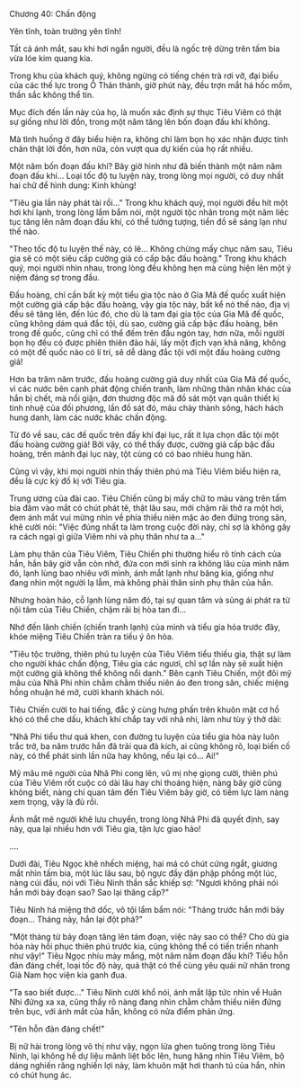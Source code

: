 




Chương 40: Chấn động


Yên tĩnh, toàn trường yên tĩnh!

Tất cả ánh mắt, sau khi hơi ngẩn người, đều là ngốc trệ dừng trên tấm bia vừa lóe kim quang kia.

Trong khu của khách quý, không ngừng có tiếng chén trà rơi vỡ, đại biểu của các thế lực trong Ô Thản thành, giờ phút này, đều trợn mắt há hốc mồm, thần sắc không thể tin.

Mục đích đến lần này của họ, là muốn xác định sự thực Tiêu Viêm có thật sự giống như lời đồn, trong một năm tăng lên bốn đoạn đấu khí không.

Mà tình huống ở đây biểu hiện ra, không chỉ làm bọn họ xác nhận được tính chân thật lời đồn, hơn nữa, còn vượt qua dự kiến của họ rất nhiều.

Một năm bốn đoạn đấu khí? Bây giờ hình như đã biến thành một năm năm đoạn đấu khí… Loại tốc độ tu luyện này, trong lòng mọi người, có duy nhất hai chữ để hình dung: Kinh khủng!

"Tiêu gia lần này phát tài rồi…" Trong khu khách quý, mọi người đều hít một hơi khí lạnh, trong lòng lẩm bẩm nói, một người tộc nhân trong một năm liêc tục tăng lên năm đoạn đấu khí, có thể tưởng tượng, tiền đồ sẽ sáng lạn như thế nào.

"Theo tốc độ tu luyện thế này, có lẽ… Không chừng mấy chục năm sau, Tiêu gia sẽ có một siêu cấp cường giả có cấp bậc đấu hoàng." Trong khu khách quý, mọi người nhìn nhau, trong lòng đều không hẹn mà cùng hiện lên một ý niệm đáng sợ trong đầu.

Đấu hoàng, chỉ cần bất kỳ một tiểu gia tộc nào ở Gia Mã đế quốc xuất hiện một cường giả cấp bậc đấu hoàng, vậy gia tộc này, bất kể nó thế nào, địa vị đều sẽ tăng lên, đến lúc đó, cho dù là tam đại gia tộc của Gia Mã đế quốc, cũng không dám quá đắc tội, dù sao, cường giả cấp bậc đấu hoàng, bên trong đế quốc, cũng chỉ có thể đếm trên đầu ngón tay, hơn nữa, mỗi người bọn họ đều có được phiên thiên đảo hải, lấy một địch vạn khả năng, không có một đế quốc nào có lí trí, sẽ dễ dàng đắc tội với một đấu hoàng cường giả!

Hơn ba trăm năm trước, đấu hoàng cường giả duy nhất của Gia Mã đế quốc, vì các nước bên cạnh phát động chiến tranh, làm những thân nhân khác của hắn bị chết, mà nổi giận, đơn thương độc mã đồ sát một vạn quân thiết kị tinh nhuệ của đối phương, lần đồ sát đó, máu chảy thành sông, hách hách hung danh, làm các nước khác chấn động.

Từ đó về sau, các đế quốc trên đấy khí đại lục, rất ít lựa chọn đắc tội một đấu hoàng cường giả! Bởi vậy, có thể thấy được, cường giả cấp bậc đấu hoàng, trên mảnh đại lục này, tột cùng có có bao nhiêu hung hãn.

Cũng vì vậy, khi mọi người nhìn thấy thiên phú mà Tiêu Viêm biểu hiện ra, đều là cực kỳ đố kị với Tiêu gia.

Trung ương của đài cao. Tiêu Chiến cũng bị mấy chữ to màu vàng trên tấm bia đâm vào mắt có chút phát tê, thật lâu sau, mới chậm rãi thở ra một hơi, đem ánh mắt vui mừng nhìn về phía thiếu niên mặc áo đen đứng trong sân, khẽ cười nói: "Việc đúng nhất ta làm trong cuộc đời này, chỉ sợ là không gây ra cách ngại gì giữa Viêm nhi và phụ thân như ta a…"

Làm phụ thân của Tiêu Viêm, Tiêu Chiến phi thường hiểu rõ tính cách của hắn, hắn bây giờ vẫn còn nhớ, đứa con mới sinh ra không lâu của mình năm đó, lạnh lùng bao nhiêu với mình, ánh mắt lạnh như băng kia, giống như đang nhìn một người lạ lẫm, mà không phải thân sinh phụ thân của hắn.

Nhưng hoàn hảo, cỗ lạnh lùng năm đó, tại sự quan tâm và sủng ái phát ra từ nội tâm của Tiêu Chiến, chậm rãi bị hòa tan đi…

Nhớ đến lãnh chiến (chiến tranh lạnh) của mình và tiểu gia hỏa trước đây, khóe miệng Tiêu Chiến tràn ra tiếu ý ôn hòa.

"Tiêu tộc trưởng, thiên phú tu luyện của Tiêu Viêm tiểu thiếu gia, thật sự làm cho người khác chấn động, Tiêu gia các ngươi, chỉ sợ lần này sẽ xuất hiện một cường giả không thể không nổi danh." Bên cạnh Tiêu Chiến, một đôi mỹ mâu của Nhã Phi nhìn chằm chằm thiếu niên áo đen trong sân, chiếc miệng hồng nhuận hé mở, cười khanh khách nói.

Tiêu Chiến cười to hai tiếng, đắc ý cùng hưng phấn trên khuôn mặt cơ hồ khó có thể che dấu, khách khí chắp tay với nhã nhi, làm như tùy ý thở dài:

"Nhã Phi tiểu thư quá khen, con đường tu luyện của tiểu gia hỏa này luôn trắc trở, ba năm trước hắn đã trải qua đả kích, ai cũng không rõ, loại biến cố này, có thể phát sinh lần nữa hay không, nếu lại có… Ai!"

Mỹ mâu mê người của Nhã Phi cong lên, vũ mị nhẹ giọng cười, thiên phú của Tiêu Viêm rốt cuộc có dài lâu hay chỉ thoáng hiện, nàng bây giờ cũng không biết, nàng chỉ quan tâm đến Tiêu Viêm bây giờ, có tiềm lực làm nàng xem trọng, vậy là đủ rồi.

Ánh mắt mê người khẽ lưu chuyển, trong lòng Nhã Phi đã quyết định, say này, qua lại nhiều hơn với Tiêu gia, tận lực giao hảo!

….

Dưới đài, Tiêu Ngọc khẽ nhếch miệng, hai má có chút cứng ngắt, giương mắt nhìn tấm bia, một lúc lâu sau, bộ ngực đầy đặn phập phồng một lúc, nàng cúi đầu, nói với Tiêu Ninh thần sắc khiếp sợ: "Ngươi không phải nói hắn mới bảy đoạn sao? Sao lại thăng cấp?"

Tiêu Ninh há miệng thở dốc, vô tội lẩm bẩm nói: "Tháng trước hắn mới bảy đoạn… Tháng này, hắn lại đột phá?"

"Một tháng từ bảy đoạn tăng lên tám đoạn, việc này sao có thể? Cho dù gia hỏa này hồi phục thiên phú trước kia, cũng không thể có tiến triển nhanh như vậy!" Tiêu Ngọc nhíu mày mắng, một năm năm đoạn đấu khí? Tiểu hỗn đản đáng chết, loại tốc độ này, quả thật có thể cùng yêu quái nữ nhân trong Già Nam học viện kia ganh đua.

"Ta sao biết được…" Tiêu Ninh cười khổ nói, ánh mắt lập tức nhìn về Huân Nhi đứng xa xa, cũng thấy rõ nàng đang nhìn chằm chằm thiếu niên đứng trên bục, với ánh mắt của hắn, không có nửa điểm phản ứng.

"Tên hỗn đản đáng chết!"

Bị nữ hài trong lòng vô thị như vậy, ngọn lửa ghen tuông trong lòng Tiêu Ninh, lại không hề dự liệu mãnh liệt bốc lên, hung hăng nhìn Tiêu Viêm, bộ dáng nghiến răng nghiến lợi này, làm khuôn mặt hơi thanh tú của hắn, nhìn có chút hung ác.




